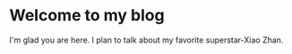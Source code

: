 # Welcome to my blog

I'm glad you are here. I plan to talk about my favorite superstar-Xiao Zhan.

